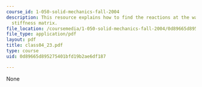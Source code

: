 ```yaml
---
course_id: 1-050-solid-mechanics-fall-2004
description: This resource explains how to find the reactions at the wall and the
  stiffness matrix.
file_location: /coursemedia/1-050-solid-mechanics-fall-2004/0d89665d895275401bfd19b2ae6df187_class04_23.pdf
file_type: application/pdf
layout: pdf
title: class04_23.pdf
type: course
uid: 0d89665d895275401bfd19b2ae6df187

---
```

None